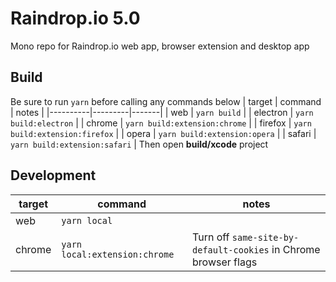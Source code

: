 # Raindrop.io 5.0
Mono repo for Raindrop.io web app, browser extension and desktop app

## Build
Be sure to run `yarn` before calling any commands below
| target   | command | notes |
|----------|---------|-------|
| web      | `yarn build` |
| electron | `yarn build:electron` |
| chrome   | `yarn build:extension:chrome` |
| firefox  | `yarn build:extension:firefox` |
| opera    | `yarn build:extension:opera` |
| safari   | `yarn build:extension:safari` | Then open **build/xcode** project

## Development
| target   | command | notes |
|----------|---------|-------|
| web      | `yarn local` |
| chrome   | `yarn local:extension:chrome` | Turn off `same-site-by-default-cookies` in Chrome browser flags